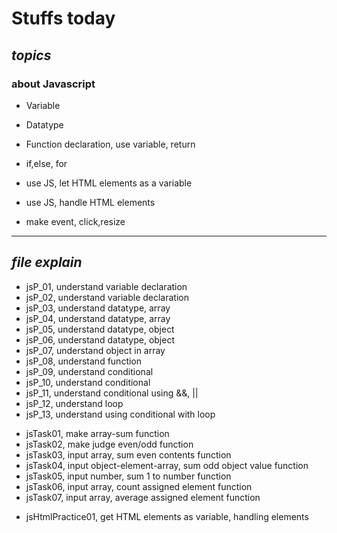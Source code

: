# Stuffs today
## *topics*
### about Javascript
   - Variable
   - Datatype

   - Function declaration, use variable, return
   - if,else, for
   - use JS, let HTML elements as a variable
   - use JS, handle HTML elements
   - make event, click,resize

---
## *file explain*
- jsP_01, understand variable declaration
- jsP_02, understand variable declaration
- jsP_03, understand datatype, array
- jsP_04, understand datatype, array
- jsP_05, understand datatype, object
- jsP_06, understand datatype, object
- jsP_07, understand object in array
- jsP_08, understand function
- jsP_09, understand conditional
- jsP_10, understand conditional
- jsP_11, understand conditional using &&, ||
- jsP_12, understand loop
- jsP_13, understand using conditional with loop
>
- jsTask01, make array-sum function
- jsTask02, make judge even/odd function
- jsTask03, input array, sum even contents function
- jsTask04, input object-element-array, sum odd object value function
- jsTask05, input number, sum 1 to number function
- jsTask06, input array, count assigned element function
- jsTask07, input array, average assigned element function
>
- jsHtmlPractice01, get HTML elements as variable, handling elements